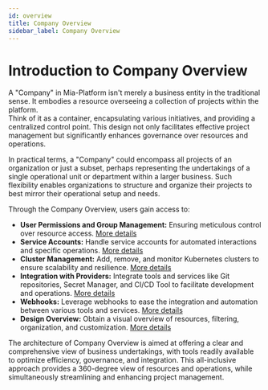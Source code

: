 ```yaml
---
id: overview
title: Company Overview
sidebar_label: Company Overview
---
```


# Introduction to Company Overview

A "Company" in Mia-Platform isn't merely a business entity in the traditional sense. It embodies a resource overseeing a collection of projects within the platform.  
Think of it as a container, encapsulating various initiatives, and providing a centralized control point. This design not only facilitates effective project management but significantly enhances governance over resources and operations.

In practical terms, a "Company" could encompass all projects of an organization or just a subset, perhaps representing the undertakings of a single operational unit or department within a larger business. Such flexibility enables organizations to structure and organize their projects to best mirror their operational setup and needs.

Through the Company Overview, users gain access to:

- **User Permissions and Group Management:** Ensuring meticulous control over resource access. [More details](/development_suite/identity-and-access-management/index.md)
- **Service Accounts:** Handle service accounts for automated interactions and specific operations. [More details](/development_suite/identity-and-access-management/manage-service-accounts.md)
- **Cluster Management:** Add, remove, and monitor Kubernetes clusters to ensure scalability and resilience. [More details](/development_suite/clusters-management/cluster-setup.mdx)
- **Integration with Providers:** Integrate tools and services like Git repositories, Secret Manager, and CI/CD Tool to facilitate development and operations. [More details](/development_suite/set-up-infrastructure/configure-provider.mdx)
- **Webhooks:** Leverage webhooks to ease the integration and automation between various tools and services. [More details](/development_suite/webhooks-and-events/webhooks.md)
- **Design Overview:** Obtain a visual overview of resources, filtering, organization, and customization. [More details](/development_suite/governance/design-overview.md)

The architecture of Company Overview is aimed at offering a clear and comprehensive view of business undertakings, with tools readily available to optimize efficiency, governance, and integration. This all-inclusive approach provides a 360-degree view of resources and operations, while simultaneously streamlining and enhancing project management.

